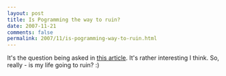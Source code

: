 ```yaml
---
layout: post
title: Is Pogramming the way to ruin?
date: 2007-11-21
comments: false
permalink: 2007/11/is-pogramming-way-to-ruin.html
---
```


It's the question being asked in <a href="http://devizen.com/blog/2007/09/11/ruin/">this article</a>. It's rather interesting I think. So, really  - is my life going to ruin? :)
